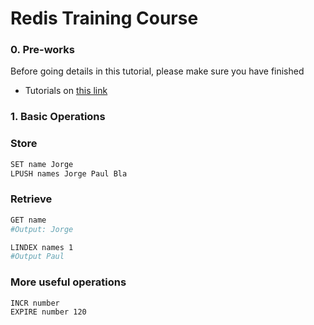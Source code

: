 # Redis Training Course
### 0. Pre-works
Before going details in this tutorial, please make sure you have finished
* Tutorials on [this link](http://try.redis.io/) 
### 1. Basic Operations
### Store
```sh
SET name Jorge
LPUSH names Jorge Paul Bla
```

### Retrieve
```sh
GET name 
#Output: Jorge

LINDEX names 1 
#Output Paul
```

### More useful operations
```sh
INCR number
EXPIRE number 120
```

